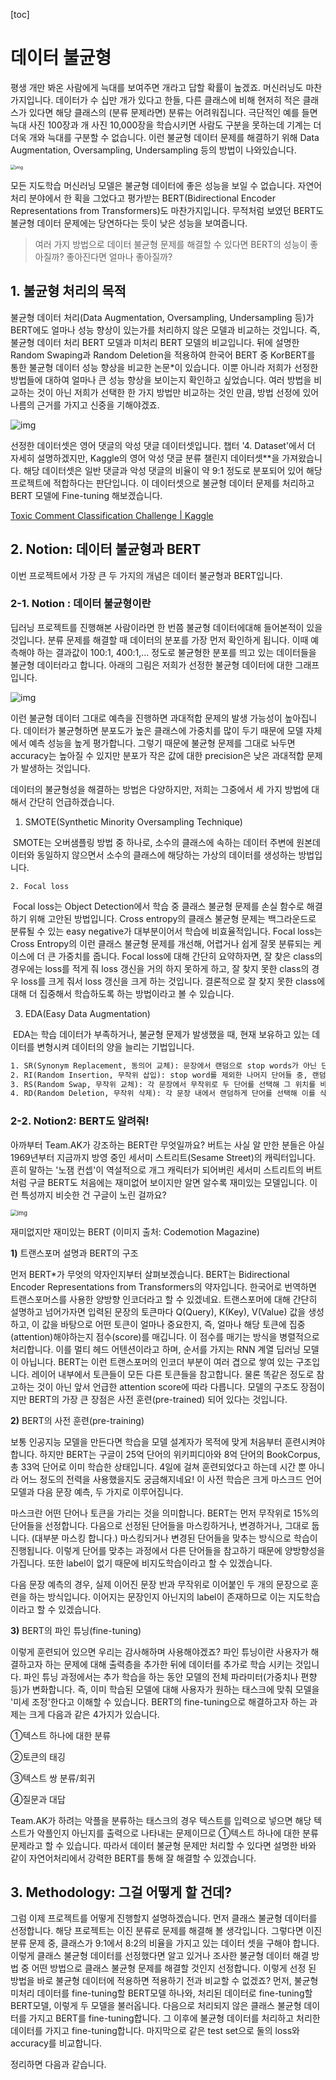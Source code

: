 [toc]

# 데이터 불균형

평생 개만 봐온 사람에게 늑대를 보여주면 개라고 답할 확률이 높겠죠. 머신러닝도 마찬가지입니다. 데이터가 수 십만 개가 있다고 한들, 다른 클래스에 비해 현저히 적은 클래스가 있다면 해당 클래스의 (분류 문제라면) 분류는 어려워집니다. 극단적인 예를 들면 늑대 사진 100장과 개 사진 10,000장을 학습시키면 사람도 구분을 못하는데 기계는 더더욱 개와 늑대를 구분할 수 없습니다. 이런 불균형 데이터 문제를 해결하기 위해 Data Augmentation, Oversampling, Undersampling 등의 방법이 나와있습니다.

<img src="https://k.kakaocdn.net/dn/vk8Su/btrmKh64OOQ/nz8CKTcgB5KOm11RNFrov1/img.jpg" alt="img" style="zoom:50%;" />

모든 지도학습 머신러닝 모델은 불균형 데이터에 좋은 성능을 보일 수 없습니다. 자연어처리 분야에서 한 획을 그었다고 평가받는 BERT(Bidirectional Encoder Representations from Transformers)도 마찬가지입니다. 무적처럼 보였던 BERT도 불균형 데이터 문제에는 당연하다는 듯이 낮은 성능을 보여줍니다.

> 여러 가지 방법으로 데이터 불균형 문제를 해결할 수 있다면 BERT의 성능이 좋아질까?
> 좋아진다면 얼마나 좋아질까?



## 1. 불균형 처리의 목적

불균형 데이터 처리(Data Augmentation, Oversampling, Undersampling 등)가 BERT에도 얼마나 성능 향상이 있는가를 처리하지 않은 모델과 비교하는 것입니다. 즉, 불균형 데이터 처리 BERT 모델과 미처리 BERT 모델의 비교입니다. 뒤에 설명한 Random Swaping과 Random Deletion을 적용하여 한국어 BERT 중 KorBERT를 통한 불균형 데이터 성능 향상을 비교한 논문*이 있습니다. 이뿐 아니라 저희가 선정한 방법들에 대하여 얼마나 큰 성능 향상을 보이는지 확인하고 싶었습니다. 여러 방법을 비교하는 것이 아닌 저희가 선택한 한 가지 방법만 비교하는 것인 만큼, 방법 선정에 있어 나름의 근거를 가지고 신중을 기해야겠죠.

![img](https://k.kakaocdn.net/dn/ce8WV9/btrmEF1lmYt/Nn9C7q3kr3kBuDfKsQlIzK/img.png)

선정한 데이터셋은 영어 댓글의 악성 댓글 데이터셋입니다. 챕터 '4. Dataset'에서 더 자세히 설명하겠지만, Kaggle의 영어 악성 댓글 분류 챌린지 데이터셋**을 가져왔습니다. 해당 데이터셋은 일반 댓글과 악성 댓글의 비율이 약 9:1 정도로 분포되어 있어 해당 프로젝트에 적합하다는 판단입니다. 이 데이터셋으로 불균형 데이터 문제를 처리하고 BERT 모델에 Fine-tuning 해보겠습니다.

[Toxic Comment Classification Challenge | Kaggle](https://www.kaggle.com/c/jigsaw-toxic-comment-classification-challenge/overview/description)

## 2. Notion: 데이터 불균형과 BERT

이번 프로젝트에서 가장 큰 두 가지의 개념은 데이터 불균형과 BERT입니다. 

### 2-1. Notion : 데이터 불균형이란

딥러닝 프로젝트를 진행해본 사람이라면 한 번쯤 불균형 데이터에대해 들어본적이 있을 것입니다. 분류 문제를 해결할 때 데이터의 분포를 가장 먼저 확인하게 됩니다. 이때 예측해야 하는 결과값이 100:1, 400:1,… 정도로 불균형한 분포를 띄고 있는 데이터들을 불균형 데이터라고 합니다. 아래의 그림은 저희가 선정한 불균형 데이터에 대한 그래프입니다.

![img](https://k.kakaocdn.net/dn/MoI7W/btrmY5Fi7eK/isRXzDDTSnCBz8fmPqg0VK/img.png)

이런 불균형 데이터 그대로 예측을 진행하면 과대적합 문제의 발생 가능성이 높아집니다. 데이터가 불균형하면 분포도가 높은 클래스에 가중치를 많이 두기 때문에 모델 자체에서 예측 성능을 높게 평가합니다. 그렇기 때문에 불균형 문제를 그대로 놔두면 accuracy는 높아질 수 있지만 분포가 작은 값에 대한 precision은 낮은 과대적합 문제가 발생하는 것입니다.

데이터의 불균형성을 해결하는 방법은 다양하지만, 저희는 그중에서 세 가지 방법에 대해서 간단히 언급하겠습니다.

1. SMOTE(Synthetic Minority Oversampling Technique)

​	SMOTE는 오버샘플링 방법 중 하나로, 소수의 클래스에 속하는 데이터 주변에 원본데이터와 동일하지 않으면서 소수의 클래스에 해당하는 가상의 데이터를 생성하는 방법입니다.

	2. Focal loss

​	Focal loss는 Object Detection에서 학습 중 클래스 불균형 문제를 손실 함수로 해결하기 위해 고안된 방법입니다. Cross entropy의 클래스 불균형 문제는 백그라운드로 분류될 수 있는 easy negative가 대부분이어서 학습에 비효율적입니다. Focal loss는 Cross Entropy의 이런 클래스 불균형 문제를 개선해, 어렵거나 쉽게 잘못 분류되는 케이스에 더 큰 가중치를 줍니다. Focal loss에 대해 간단히 요약하자면, 잘 찾은 class의 경우에는 loss를 적게 줘 loss 갱신을 거의 하지 못하게 하고, 잘 찾지 못한 class의 경우 loss를 크게 줘서 loss 갱신을 크게 하는 것입니다. 결론적으로 잘 찾지 못한 class에 대해 더 집중해서 학습하도록 하는 방법이라고 볼 수 있습니다.

3.  EDA(Easy Data Augmentation)

​	EDA는 학습 데이터가 부족하거나, 불균형 문제가 발생했을 때, 현재 보유하고 있는 데이터를 변형시켜 데이터의 양을 늘리는 기법입니다.

```tex
1. SR(Synonym Replacement, 동의어 교체): 문장에서 랜덤으로 stop words가 아닌 단어들 중 n개를 선택해 임의로 선택한 동의어들 중 하나로 바꿈
2. RI(Random Insertion, 무작위 삽입): stop word를 제외한 나머지 단어들 중, 랜덤으로 단어를 선택하여 동의어를 임의어로 정하고, 이를 각 문장 내에 임의의 자리에 넣음
3. RS(Random Swap, 무작위 교체): 각 문장에서 무작위로 두 단어를 선택해 그 위치를 바꿈
4. RD(Random Deletion, 무작위 삭제): 각 문장 내에서 랜덤하게 단어를 선택해 이를 삭제함
```

### 2-2. Notion2: BERT도 알려줘!

 아까부터 Team.AK가 강조하는 BERT란 무엇일까요? 버트는 사실 알 만한 분들은 아실 1969년부터 지금까지 방영 중인 세서미 스트리트(Sesame Street)의 캐릭터입니다. 흔히 말하는 '노잼 컨셉'이 역설적으로 개그 캐릭터가 되어버린 세서미 스트리트의 버트처럼 구글 BERT도 처음에는 재미없어 보이지만 알면 알수록 재미있는 모델입니다. 이런 특성까지 비슷한 건 구글이 노린 걸까요?



<img src="https://k.kakaocdn.net/dn/c4zKuN/btrmEFuAMzb/m0jkijFnj1yEyruuXugro0/img.png" alt="img" style="zoom:67%;" />

재미없지만 재미있는 BERT (이미지 출처: Codemotion Magazine)

 **1)** 트랜스포머 설명과 BERT의 구조

 먼저 BERT*가 무엇의 약자인지부터 살펴보겠습니다. BERT는 Bidirectional Encoder Representations from Transformers의 약자입니다. 한국어로 번역하면 트랜스포머스를 사용한 양방향 인코더라고 할 수 있겠네요. 트랜스포머에 대해 간단히 설명하고 넘어가자면 입력된 문장의 토큰마다 Q(Query), K(Key), V(Value) 값을 생성하고, 이 값을 바탕으로 어떤 토큰이 얼마나 중요한지, 즉, 얼마나 해당 토큰에 집중(attention)해야하는지 점수(score)를 매깁니다. 이 점수를 매기는 방식을 병렬적으로 처리합니다. 이를 멀티 헤드 어텐션이라고 하며, 순서를 가지는 RNN 계열 딥러닝 모델이 아닙니다. BERT는 이런 트랜스포머의 인코더 부분이 여러 겹으로 쌓여 있는 구조입니다. 레이어 내부에서 토큰들이 모든 다른 토큰들을 참고합니다. 물론 똑같은 정도로 참고하는 것이 아닌 앞서 언급한 attention score에 따라 다릅니다. 모델의 구조도 장점이지만 BERT의 가장 큰 장점은 사전 훈련(pre-trained) 되어 있다는 것입니다.

 

 **2)** BERT의 사전 훈련(pre-training)

 보통 인공지능 모델을 만든다면 학습을 모델 설계자가 목적에 맞게 처음부터 훈련시켜야합니다. 하지만 BERT는 구글이 25억 단어의 위키피디아와 8억 단어의 BookCorpus, 총 33억 단어로 이미 학습한 상태입니다. 4일에 걸쳐 훈련되었다고 하는데 시간 뿐 아니라 어느 정도의 전력을 사용했을지도 궁금해지네요! 이 사전 학습은 크게 마스크드 언어 모델과 다음 문장 예측, 두 가지로 이루어집니다.

 마스크란 어떤 단어나 토큰을 가리는 것을 의미합니다. BERT는 먼저 무작위로 15%의 단어들을 선정합니다. 다음으로 선정된 단어들을 마스킹하거나, 변경하거나, 그대로 둡니다. (대부분 마스킹 합니다.) 마스킹되거나 변경된 단어들을 맞추는 방식으로 학습이 진행됩니다. 이렇게 단어를 맞추는 과정에서 다른 단어들을 참고하기 때문에 양방향성을 가집니다. 또한 label이 없기 때문에 비지도학습이라고 할 수 있겠습니다.

 다음 문장 예측의 경우, 실제 이어진 문장 반과 무작위로 이어붙인 두 개의 문장으로 훈련을 하는 방식입니다. 이어지는 문장인지 아닌지의 label이 존재하므로 이는 지도학습이라고 할 수 있겠습니다.

 

 **3)** BERT의 파인 튜닝(fine-tuning)

 이렇게 훈련되어 있으면 우리는 감사해하며 사용해야겠죠? 파인 튜닝이란 사용자가 해결하고자 하는 문제에 대해 출력층을 추가한 뒤에 데이터를 추가로 학습 시키는 것입니다. 파인 튜닝 과정에서는 추가 학습을 하는 동안 모델의 전체 파라미터(가중치나 편향 등)가 변화합니다. 즉, 이미 학습된 모델에 대해 사용자가 원하는 태스크에 맞춰 모델을 '미세 조정'한다고 이해할 수 있습니다. BERT의 fine-tuning으로 해결하고자 하는 과제는 크게 다음과 같은 4가지가 있습니다.

 

①텍스트 하나에 대한 분류

②토큰의 태깅

③텍스트 쌍 분류/회귀

④질문과 대답

 

Team.AK가 하려는 악플을 분류하는 태스크의 경우 텍스트를 입력으로 넣으면 해당 텍스트가 악플인지 아닌지를 출력으로 나타내는 문제이므로 ①텍스트 하나에 대한 분류 문제라고 할 수 있습니다. 따라서 데이터 불균형 문제만 처리할 수 있다면 설명한 바와 같이 자연어처리에서 강력한 BERT를 통해 잘 해결할 수 있겠습니다.

## 3. Methodology: 그걸 어떻게 할 건데?

 그럼 이제 프로젝트를 어떻게 진행할지 설명하겠습니다. 먼저 클래스 불균형 데이터를 선정합니다. 해당 프로젝트는 이진 분류로 문제를 해결해 볼 생각입니다. 그렇다면 이진 분류 문제 중, 클래스가 9:1에서 8:2의 비율을 가지고 있는 데이터 셋을 구해야 합니다. 이렇게 클래스 불균형 데이터를 선정했다면 알고 있거나 조사한 불균형 데이터 해결 방법 중 어떤 방법으로 클래스 불균형 문제를 해결할 것인지 선정합니다. 이렇게 선정 된 방법을 바로 불균형 데이터에 적용하면 적용하기 전과 비교할 수 없겠죠? 먼저, 불균형 미처리 데이터를 fine-tuning할 BERT모델 하나와, 처리된 데이터로 fine-tuning할 BERT모델, 이렇게 두 모델을 불러옵니다. 다음으로 처리되지 않은 클래스 불균형 데이터를 가지고 BERT를 fine-tuning합니다. 그 이후에 불균형 데이터를 처리하고 처리한 데이터를 가지고 fine-tuning합니다. 마지막으로 같은 test set으로 둘의 loss와 accuracy를 비교합니다.

 정리하면 다음과 같습니다.

